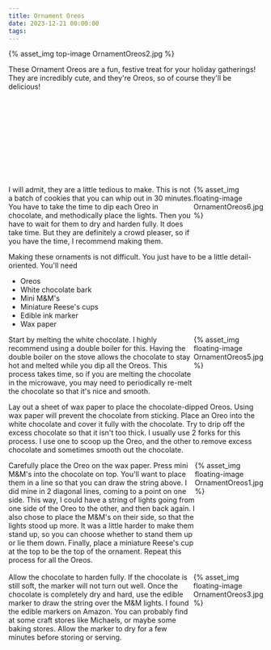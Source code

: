 ```yaml
---
title: Ornament Oreos
date: 2023-12-21 00:00:00
tags:
---
```


{% asset_img top-image OrnamentOreos2.jpg %}
<div class="post-body">
These Ornament Oreos are a fun, festive treat for your holiday gatherings! They are incredibly cute, and they're Oreos, so of course they'll be delicious! 

<br>
<!--more-->

<br>
<br>
<br>
<br>
<br>
<br>
<br>
<br>
<br>
<br>
<br>

<div style="display:flex;">
I will admit, they are a little tedious to make. This is not a batch of cookies that you can whip out in 30 minutes. You have to take the time to dip each Oreo in chocolate, and methodically place the lights. Then you have to wait for them to dry and harden fully. It does take time. But they are definitely a crowd pleaser, so if you have the time, I recommend making them. 
<div>
    {% asset_img floating-image OrnamentOreos6.jpg %}
</div>
</div>

Making these ornaments is not difficult. You just have to be a little detail-oriented. 
You'll need 
<ul class="post-body">
    <li>Oreos</li>
    <li>White chocolate bark</li>
    <li>Mini M&M's</li>
    <li>Miniature Reese's cups</li>
    <li>Edible ink marker</li>
    <li>Wax paper</li>
</ul>

<div style="display:flex;">
Start by melting the white chocolate. I highly recommend using a double boiler for this. Having the double boiler on the stove allows the chocolate to stay hot and melted while you dip all the Oreos. This process takes time, so if you are melting the chocolate in the microwave, you may need to periodically re-melt the chocolate so that it's nice and smooth. 
<div>
    {% asset_img floating-image OrnamentOreos5.jpg %}
</div>
</div>

Lay out a sheet of wax paper to place the chocolate-dipped Oreos. Using wax paper will prevent the chocolate from sticking. Place an Oreo into the white chocolate and cover it fully with the chocolate. Try to drip off the excess chocolate so that it isn't too thick. I usually use 2 forks for this process. I use one to scoop up the Oreo, and the other to remove excess chocolate and sometimes smooth out the chocolate. 

<div style="display:flex;">
Carefully place the Oreo on the wax paper. Press mini M&M's into the chocolate on top. You'll want to place them in a line so that you can draw the string above. I did mine in 2 diagonal lines, coming to a point on one side. This way, I could have a string of lights going from one side of the Oreo to the other, and then back again. I also chose to place the M&M's on their side, so that the lights stood up more. It was a little harder to make them stand up, so you can choose whether to stand them up or lie them down. Finally, place a miniature Reese's cup at the top to be the top of the ornament. Repeat this process for all the Oreos. 
<div>
    {% asset_img floating-image OrnamentOreos1.jpg %}
</div>
</div>

<br>
<div style="display:flex;">
Allow the chocolate to harden fully. If the chocolate is still soft, the marker will not turn out well. 
Once the chocolate is completely dry and hard, use the edible marker to draw the string over the M&M lights. I found the edible markers on Amazon. You can probably find at some craft stores like Michaels, or maybe some baking stores. 
Allow the marker to dry for a few minutes before storing or serving. 
<div>
    {% asset_img floating-image OrnamentOreos3.jpg %}
</div>
</div>

<br>
</div>

<br>
